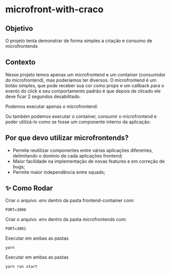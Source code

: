 # microfront-with-craco
##  Objetivo
O projeto tenta demonstrar de forma simples a criação e consumo de microfrontends

## Contexto
Nesse projeto temos apenas um microfrontend e um container (consumidor do microfrontend), mas poderíamos ter diversos.
O microfrontend é um botão simples, que pode receber sua cor como props e um callback para o evento do click e seu comportamento padrão é que depois de clicado ele deve ficar 2 segundos desabilitado.

Podemos executar apenas o microfrontend:

Ou também podemos executar o container, consumir o microfrontend e poder utilizá-lo como se fosse um componente interno da aplicação:


## Por que devo utilizar microfrontends?
- Permite reutilizar componentes entre várias aplicações diferentes, delimitando o domínio de cada aplicações frontend;
- Maior facilidade na implementação de novas features e em correção de bugs;
- Permite maior independência entre squads;


## ✨ Como Rodar
Criar o arquivo .env dentro da pasta frontend-container com:
```
PORT=3000
```

Criar o arquivo .env dentro da pasta microfrontends com:
```
PORT=3001
```
Executar em ambas as pastas
```
yarn
```
Executar em ambas as pastas
```
yarn run start
```
